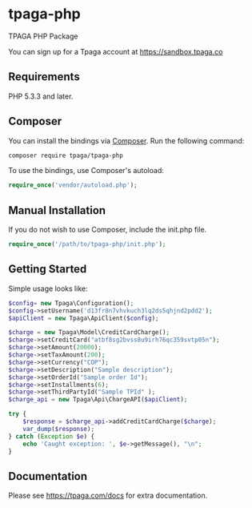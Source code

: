 # tpaga-php
TPAGA PHP Package

You can sign up for a Tpaga account at https://sandbox.tpaga.co

## Requirements

PHP 5.3.3 and later.

## Composer

You can install the bindings via [Composer](http://getcomposer.org/). Run the following command:

```bash
composer require tpaga/tpaga-php
```

To use the bindings, use Composer's autoload:

```php
require_once('vendor/autoload.php');
```

## Manual Installation

If you do not wish to use Composer, include the init.php file.

```php
require_once('/path/to/tpaga-php/init.php');
```

## Getting Started

Simple usage looks like:

```php
$config= new Tpaga\Configuration();
$config->setUsername('d13fr8n7vhvkuch3lq2ds5qhjnd2pdd2');
$apiClient = new Tpaga\ApiClient($config);

$charge = new Tpaga\Model\CreditCardCharge();
$charge->setCreditCard("atbf8sg2bvss8u9irh76qc359svtp05n");
$charge->setAmount(20000);
$charge->setTaxAmount(200);
$charge->setCurrency("COP");
$charge->setDescription("Sample description");
$charge->setOrderId("Sample order Id");
$charge->setInstallments(6);
$charge->setThirdPartyId("Sample TPId" );
$charge_api = new Tpaga\Api\ChargeAPI($apiClient);

try {
    $response = $charge_api->addCreditCardCharge($charge);
    var_dump($response);
} catch (Exception $e) {
    echo 'Caught exception: ', $e->getMessage(), "\n";
}
```

## Documentation

Please see https://tpaga.com/docs for extra documentation.
